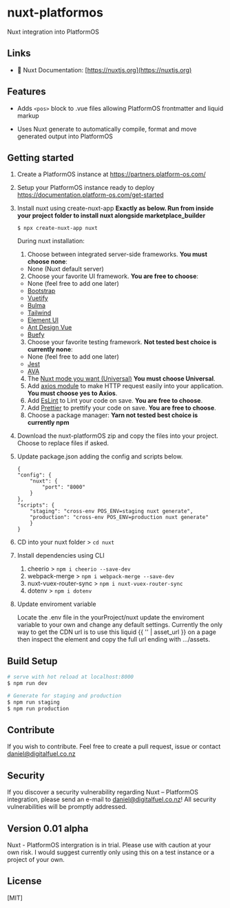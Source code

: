 # nuxt-platformos
Nuxt integration into PlatformOS

## Links

- 📘 Nuxt Documentation: [https://nuxtjs.org](https://nuxtjs.org)

## Features

- Adds `<pos>` block to .vue files allowing PlatformOS frontmatter and liquid markup

- Uses Nuxt generate to automatically compile, format and move generated output into PlatformOS

## Getting started
1. Create a PlatformOS instance at https://partners.platform-os.com/
   
2. Setup your PlatformOS instance ready to deploy https://documentation.platform-os.com/get-started

3. Install nuxt using create-nuxt-app **Exactly as below. Run from inside your project folder to install nuxt alongside marketplace_builder**  

    ```
    $ npx create-nuxt-app nuxt
    ```

   During nuxt installation:
   1. Choose between integrated server-side frameworks. **You must choose none**:
   - None (Nuxt default server)
   2. Choose your favorite UI framework. **You are free to choose**:
   - None (feel free to add one later)
   - [Bootstrap](https://github.com/bootstrap-vue/bootstrap-vue)
   - [Vuetify](https://github.com/vuetifyjs/vuetify)
   - [Bulma](https://github.com/jgthms/bulma)
   - [Tailwind](https://github.com/tailwindcss/tailwindcss)
   - [Element UI](https://github.com/ElemeFE/element)
   - [Ant Design Vue](https://github.com/vueComponent/ant-design-vue)
   - [Buefy](https://buefy.github.io/)
   3. Choose your favorite testing framework. **Not tested best choice is currently none**:
   - None (feel free to add one later)
   - [Jest](https://github.com/facebook/jest)
   - [AVA](https://github.com/avajs/ava)
   4. The [Nuxt mode you want (](https://nuxtjs.org/guide/release-notes#better-spa-experience)[Universal](https://nuxtjs.org/guide/release-notes#better-spa-experience)[)](https://nuxtjs.org/guide/release-notes#better-spa-experience) **You must choose Universal**.
   5. Add [axios module](https://github.com/nuxt-community/axios-module) to make HTTP request easily into your application. **You must choose yes to Axios**.
   6. Add [EsLint](https://eslint.org/) to Lint your code on save. **You are free to choose**.
   7. Add [Prettier](https://prettier.io/) to prettify your code on save. **You are free to choose**.
   8. Choose a package manager: **Yarn not tested best choice is currently npm**
   
4. Download the nuxt-platformOS zip and copy the files into your project. Choose to replace files if asked.
5. Update package.json adding the config and scripts below.

    ```
    {
    "config": {
        "nuxt": {
            "port": "8000"
        }
    },
    "scripts": {
        "staging": "cross-env POS_ENV=staging nuxt generate",
        "production": "cross-env POS_ENV=production nuxt generate"
        }
    }
    ```
6. CD into your nuxt folder > `cd nuxt`

7. Install dependencies using CLI
   1. cheerio > `npm i cheerio --save-dev `
   2. webpack-merge > `npm i webpack-merge --save-dev `
   3. nuxt-vuex-router-sync > `npm i nuxt-vuex-router-sync`
   4. dotenv > `npm i dotenv`

8. Update enviroment variable
   
   Locate the .env file in the yourProject/nuxt update the enviroment variable to your own and change any default settings. Currently the only way to get the CDN url is to use this liquid {{ '' | asset_url }} on a page then inspect the element and copy the full url ending with .../assets.

## Build Setup

``` bash
# serve with hot reload at localhost:8000
$ npm run dev

# Generate for staging and production
$ npm run staging
$ npm run production
```

## Contribute

If you wish to contribute. Feel free to create a pull request, issue or contact daniel@digitalfuel.co.nz

## Security

If you discover a security vulnerability regarding Nuxt – PlatformOS integration, please send an e-mail to daniel@digitalfuel.co.nz! All security vulnerabilities will be promptly addressed.

## Version 0.01 alpha

Nuxt - PlatformOS intergration is in trial. Please use with caution at your own risk. I would suggest currently only using this on a test instance or a project of your own.

## License

[MIT]

